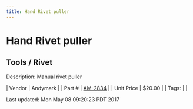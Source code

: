 ```yaml
---
title: Hand Rivet puller
---
```


# Hand Rivet puller
## Tools / Rivet
Description: 	Manual rivet puller 

| Vendor | Andymark | 
| Part # | [AM-2834](http://www.andymark.com/product-p/am-2834.htm) | 
| Unit Price | $20.00 | 
| Tags: |  | 

Last updated: Mon May 08 09:20:23 PDT 2017